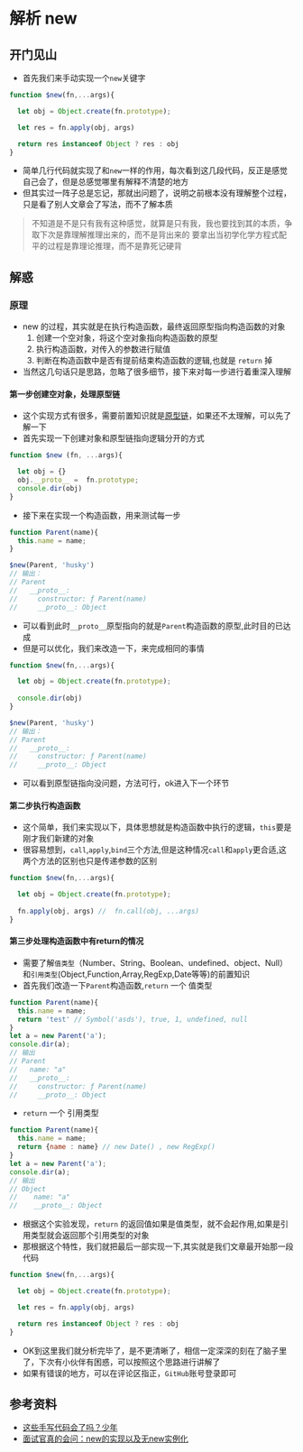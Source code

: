 # 解析 new

## 开门见山
* 首先我们来手动实现一个`new`关键字
```js
function $new(fn,...args){

  let obj = Object.create(fn.prototype);

  let res = fn.apply(obj, args)

  return res instanceof Object ? res : obj
}
```
* 简单几行代码就实现了和`new`一样的作用，每次看到这几段代码，反正是感觉自己会了，但是总感觉哪里有解释不清楚的地方
* 但其实过一阵子总是忘记，那就出问题了，说明之前根本没有理解整个过程，只是看了别人文章会了写法，而不了解本质

> 不知道是不是只有我有这种感觉，就算是只有我，我也要找到其的本质，争取下次是靠理解推理出来的，而不是背出来的
> 要拿出当初学化学方程式配平的过程是靠理论推理，而不是靠死记硬背

## 解惑

### 原理
* new 的过程，其实就是在执行构造函数，最终返回原型指向构造函数的对象
  1. 创建一个空对象，将这个空对象指向构造函数的原型
  2. 执行构造函数，对传入的参数进行赋值
  3. 判断在构造函数中是否有提前结束构造函数的逻辑,也就是 `return` 掉
* 当然这几句话只是思路，忽略了很多细节，接下来对每一步进行着重深入理解

#### 第一步创建空对象，处理原型链
* 这个实现方式有很多，需要前置知识就是[原型链](./jsPrototype)，如果还不太理解，可以先了解一下
* 首先实现一下创建对象和原型链指向逻辑分开的方式
```js
function $new (fn, ...args){

  let obj = {}
  obj.__proto__ =  fn.prototype;
  console.dir(obj)
}
```
* 接下来在实现一个构造函数，用来测试每一步
```js
function Parent(name){
  this.name = name;
}

$new(Parent, 'husky')
// 输出：
// Parent
//   __proto__:
//     constructor: ƒ Parent(name)
//     __proto__: Object
```
* 可以看到此时`__proto__`原型指向的就是`Parent`构造函数的原型,此时目的已达成
* 但是可以优化，我们来改造一下，来完成相同的事情
```js
function $new(fn,...args){

  let obj = Object.create(fn.prototype);
  
  console.dir(obj)
}

$new(Parent, 'husky')
// 输出：
// Parent
//   __proto__:
//     constructor: ƒ Parent(name)
//     __proto__: Object
```
* 可以看到原型链指向没问题，方法可行，ok进入下一个环节

#### 第二步执行构造函数
* 这个简单，我们来实现以下，具体思想就是构造函数中执行的逻辑，`this`要是刚才我们新建的对象
* 很容易想到，`call`,`apply`,`bind`三个方法,但是这种情况`call`和`apply`更合适,这两个方法的区别也只是传递参数的区别

```js
function $new(fn,...args){

  let obj = Object.create(fn.prototype);
  
  fn.apply(obj, args) //  fn.call(obj, ...args)
}
```
#### 第三步处理构造函数中有return的情况
* 需要了解`值类型`（Number、String、Boolean、undefined、object、Null）和`引用类型`(Object,Function,Array,RegExp,Date等等)的前置知识
* 首先我们改造一下`Parent`构造函数,`return` 一个 值类型
```js
function Parent(name){
  this.name = name;
  return 'test' // Symbol('asds'), true, 1, undefined, null
}
let a = new Parent('a');
console.dir(a);
// 输出
// Parent
//   name: "a"
//   __proto__:
//     constructor: ƒ Parent(name)
//     __proto__: Object
```
* `return` 一个 引用类型
```js
function Parent(name){
  this.name = name;
  return {name : name} // new Date() , new RegExp()
}
let a = new Parent('a');
console.dir(a);
// 输出
// Object
//    name: "a"
//    __proto__: Object
```
* 根据这个实验发现，`return` 的返回值如果是值类型，就不会起作用,如果是引用类型就会返回那个引用类型的对象
* 那根据这个特性，我们就把最后一部实现一下,其实就是我们文章最开始那一段代码
```js
function $new(fn,...args){

  let obj = Object.create(fn.prototype);

  let res = fn.apply(obj, args)

  return res instanceof Object ? res : obj
}
```
* OK到这里我们就分析完毕了，是不更清晰了，相信一定深深的刻在了脑子里了，下次有小伙伴有困惑，可以按照这个思路进行讲解了
* 如果有错误的地方，可以在评论区指正，`GitHub`账号登录即可

## 参考资料

* [这些手写代码会了吗？少年](https://juejin.im/post/6856419501777846279)
* [面试官真的会问：new的实现以及无new实例化](https://juejin.im/post/6850037282319204360)

<Utterances :id="9"/>